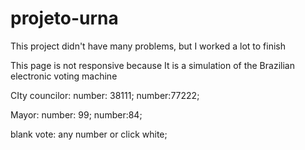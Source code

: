 # projeto-urna

This project didn't have many problems, but I worked a lot to finish

This page is not responsive because It is a simulation of the Brazilian electronic voting machine


CIty councilor:
number: 38111;
number:77222;

Mayor:
number: 99;
number:84;

blank vote:
any number
or
click white;

